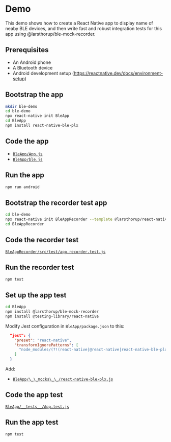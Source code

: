 # Demo

This demo shows how to create a React Native app to display name of neaby BLE devices,
and then write fast and robust integration tests for this app using @larsthorup/ble-mock-recorder.

## Prerequisites

- An Android phone
- A Bluetooth device
- Android development setup (https://reactnative.dev/docs/environment-setup)

## Bootstrap the app

```bash
mkdir ble-demo
cd ble-demo
npx react-native init BleApp
cd BleApp
npm install react-native-ble-plx
```

## Code the app

- [`BleApp/App.js`](./App.js)
- [`BleApp/ble.js`](./ble.js)

## Run the app

```bash
npm run android
```

## Bootstrap the recorder test app

```bash
cd ble-demo
npx react-native init BleAppRecorder --template @larsthorup/react-native-mocha-template
cd BleAppRecorder
```

## Code the recorder test

[`BleAppRecorder/src/test/app.recorder.test.js`](./app.recorder.test.js)

## Run the recorder test

```bash
npm test
```

## Set up the app test

```bash
cd BleApp
npm install @larsthorup/ble-mock-recorder
npm install @testing-library/react-native
```

Modify Jest configuration in `BleApp/package.json` to this:

```json
  "jest": {
    "preset": "react-native",
    "transformIgnorePatterns": [
      "node_modules/(?!(react-native|@react-native|react-native-ble-plx|@larsthorup)/)"
    ]
  }
```

Add:

- [`BleApp/\_\_mocks\_\_/react-native-ble-plx.js`](./react-native-ble-plx.js)

## Code the app test

[`BleApp/__tests__/App.test.js`](./App.test.js)

## Run the app test

```bash
npm test
```
